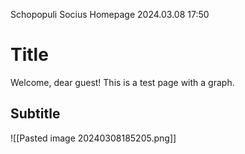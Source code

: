 
Schopopuli Socius Homepage
2024.03.08 17:50

# Title
Welcome, dear guest! This is a test page with a graph.

## Subtitle

![[Pasted image 20240308185205.png]]